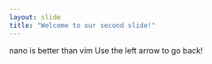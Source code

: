 ```yaml
---
layout: slide
title: "Welcome to our second slide!"
---
```

nano is better than vim
Use the left arrow to go back!
